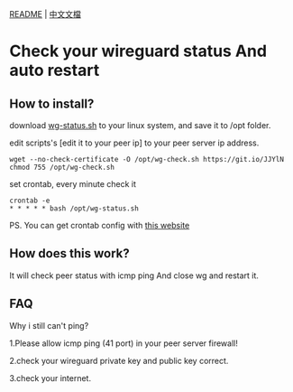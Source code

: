 [README](README.md) | [中文文檔](README_zh.md)

# Check your wireguard status And auto restart

## How to install?

download [wg-status.sh](https://raw.githubusercontent.com/steveyiyo/check-wireguard-status/master/wg-check.sh) to your linux system, and save it to /opt folder.

edit scripts's [edit it to your peer ip] to your peer server ip address.
```
wget --no-check-certificate -O /opt/wg-check.sh https://git.io/JJYlN
chmod 755 /opt/wg-check.sh
```

set crontab, every minute check it
```
crontab -e
* * * * * bash /opt/wg-status.sh
```

PS. You can get crontab config with [this website](https://crontab.guru/)

## How does this work?

It will check peer status with icmp ping And close wg and restart it.

## FAQ

Why i still can't ping?

1.Please allow icmp ping (41 port) in your peer server firewall!

2.check your wireguard private key and public key correct.

3.check your internet.
